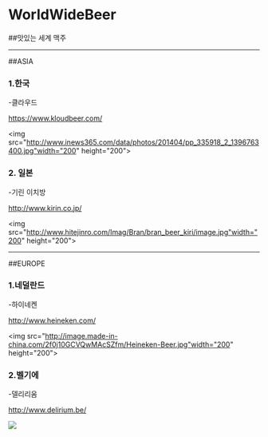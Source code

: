 # WorldWideBeer
##맛있는 세계 맥주 
***

##ASIA
### 1.한국
-클라우드

<https://www.kloudbeer.com/>

<img src="http://www.inews365.com/data/photos/201404/pp_335918_2_1396763400.jpg"width="200" height="200">
</img>

### 2. 일본
-기린 이치방

<http://www.kirin.co.jp/>

<img src="http://www.hitejinro.com/Imag/Bran/bran_beer_kiri/image.jpg"width="200" height="200">
</img>
***
##EUROPE
### 1.네덜란드
-하이네켄

<http://www.heineken.com/>

<img src="http://image.made-in-china.com/2f0j10GCVQwMAcSZfm/Heineken-Beer.jpg"width="200" height="200">
</img>

### 2.벨기에
-델리리움

<http://www.delirium.be/>

<img src="http://cfile10.uf.tistory.com/image/211D3F4F56EA8D6521FBBE"/>
